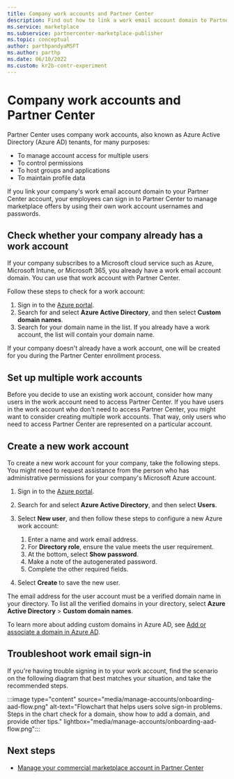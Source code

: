 ```yaml
---
title: Company work accounts and Partner Center 
description: Find out how to link a work email account domain to Partner Center. Learn how to create a work account and use multiple accounts. See troubleshooting tips.
ms.service: marketplace 
ms.subservice: partnercenter-marketplace-publisher
ms.topic: conceptual
author: parthpandyaMSFT
ms.author: parthp
ms.date: 06/10/2022
ms.custom: kr2b-contr-experiment
---
```


# Company work accounts and Partner Center

Partner Center uses company work accounts, also known as Azure Active Directory (Azure AD) tenants, for many purposes:

- To manage account access for multiple users
- To control permissions
- To host groups and applications
- To maintain profile data

If you link your company's work email account domain to your Partner Center account, your employees can sign in to Partner Center to manage marketplace offers by using their own work account usernames and passwords.

## Check whether your company already has a work account

If your company subscribes to a Microsoft cloud service such as Azure, Microsoft Intune, or Microsoft 365, you already have a work email account domain. You can use that work account with Partner Center.

Follow these steps to check for a work account:

1. Sign in to the [Azure portal](https://portal.azure.com).
1. Search for and select **Azure Active Directory**, and then select **Custom domain names**.
1. Search for your domain name in the list. If you already have a work account, the list will contain your domain name.

If your company doesn't already have a work account, one will be created for you during the Partner Center enrollment process.

## Set up multiple work accounts

Before you decide to use an existing work account, consider how many users in the work account need to access Partner Center. If you have users in the work account who don't need to access Partner Center, you might want to consider creating multiple work accounts. That way, only users who need to access Partner Center are represented on a particular account.

## Create a new work account

To create a new work account for your company, take the following steps. You might need to request assistance from the person who has administrative permissions for your company's Microsoft Azure account.

1. Sign in to the [Azure portal](https://portal.azure.com).

1. Search for and select **Azure Active Directory**, and then select **Users**.

1. Select **New user**, and then follow these steps to configure a new Azure work account:

   1. Enter a name and work email address.
   1. For **Directory role**, ensure the value meets the user requirement.
   1. At the bottom, select **Show password**.
   1. Make a note of the autogenerated password.
   1. Complete the other required fields.

1. Select **Create** to save the new user. 

The email address for the user account must be a verified domain name in your directory. To list all the verified domains in your directory, select **Azure Active Directory** > **Custom domain names**.

To learn more about adding custom domains in Azure AD, see [Add or associate a domain in Azure AD](../active-directory/fundamentals/add-custom-domain.md).

## Troubleshoot work email sign-in

If you're having trouble signing in to your work account, find the scenario on the following diagram that best matches your situation, and take the recommended steps.

:::image type="content" source="media/manage-accounts/onboarding-aad-flow.png" alt-text="Flowchart that helps users solve sign-in problems. Steps in the chart check for a domain, show how to add a domain, and provide other tips." lightbox="media/manage-accounts/onboarding-aad-flow.png":::

## Next steps

- [Manage your commercial marketplace account in Partner Center](./manage-account.md)
